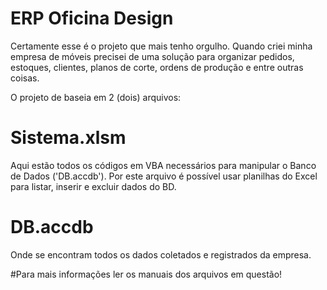 # ERP Oficina Design
Certamente esse é o projeto que mais tenho orgulho. Quando criei minha empresa de móveis precisei de uma solução para organizar pedidos, estoques, clientes, planos de corte, ordens de produção e entre outras coisas.

O projeto de baseia em 2 (dois) arquivos:
# Sistema.xlsm
Aqui estão todos os códigos em VBA necessários para manipular o Banco de Dados ('DB.accdb').
Por este arquivo é possível usar planilhas do Excel para listar, inserir e excluir dados do BD.

# DB.accdb
Onde se encontram todos os dados coletados e registrados da empresa.

#Para mais informações ler os manuais dos arquivos em questão!
